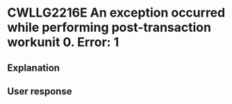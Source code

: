 # CWLLG2216E An exception occurred while performing post-transaction workunit 0.  Error:  1

## Explanation

## User response